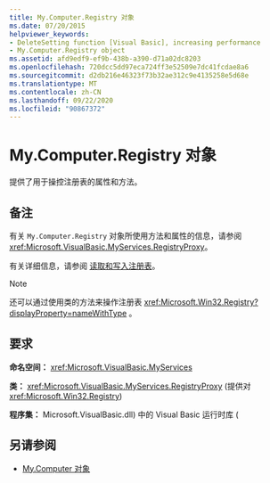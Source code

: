 ```yaml
---
title: My.Computer.Registry 对象
ms.date: 07/20/2015
helpviewer_keywords:
- DeleteSetting function [Visual Basic], increasing performance
- My.Computer.Registry object
ms.assetid: afd9edf9-ef9b-438b-a390-d71a02dc8203
ms.openlocfilehash: 720dcc5dd97eca724ff3e52509e7dc41fcdae8a6
ms.sourcegitcommit: d2db216e46323f73b32ae312c9e4135258e5d68e
ms.translationtype: MT
ms.contentlocale: zh-CN
ms.lasthandoff: 09/22/2020
ms.locfileid: "90867372"
---
```

# <a name="mycomputerregistry-object"></a>My.Computer.Registry 对象

提供了用于操控注册表的属性和方法。  
  
## <a name="remarks"></a>备注  

 有关 `My.Computer.Registry` 对象所使用方法和属性的信息，请参阅 <xref:Microsoft.VisualBasic.MyServices.RegistryProxy>。  
  
 有关详细信息，请参阅 [读取和写入注册表](../../developing-apps/programming/computer-resources/reading-from-and-writing-to-the-registry.md)。  
  
> [!NOTE]
> 还可以通过使用类的方法来操作注册表 <xref:Microsoft.Win32.Registry?displayProperty=nameWithType> 。  
  
## <a name="requirements"></a>要求  

 **命名空间：** <xref:Microsoft.VisualBasic.MyServices>  
  
 **类：** <xref:Microsoft.VisualBasic.MyServices.RegistryProxy> (提供对 <xref:Microsoft.Win32.Registry>)   
  
 **程序集：** Microsoft.VisualBasic.dll) 中的 Visual Basic 运行时库 (  
  
## <a name="see-also"></a>另请参阅

- [My.Computer 对象](my-computer-object.md)
